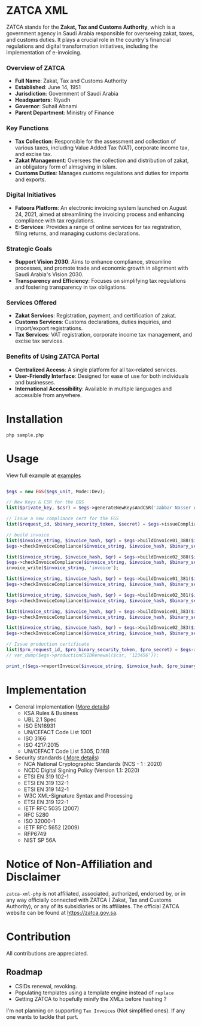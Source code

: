 ZATCA XML
==

ZATCA stands for the **Zakat, Tax and Customs Authority**, which is a government agency in Saudi Arabia responsible for overseeing zakat, taxes, and customs duties. It plays a crucial role in the country's financial regulations and digital transformation initiatives, including the implementation of e-invoicing.

### Overview of ZATCA

- **Full Name**: Zakat, Tax and Customs Authority
- **Established**: June 14, 1951
- **Jurisdiction**: Government of Saudi Arabia
- **Headquarters**: Riyadh
- **Governor**: Suhail Abnami
- **Parent Department**: Ministry of Finance

### Key Functions
- **Tax Collection**: Responsible for the assessment and collection of various taxes, including Value Added Tax (VAT), corporate income tax, and excise tax.
- **Zakat Management**: Oversees the collection and distribution of zakat, an obligatory form of almsgiving in Islam.
- **Customs Duties**: Manages customs regulations and duties for imports and exports.

### Digital Initiatives
- **Fatoora Platform**: An electronic invoicing system launched on August 24, 2021, aimed at streamlining the invoicing process and enhancing compliance with tax regulations.
- **E-Services**: Provides a range of online services for tax registration, filing returns, and managing customs declarations.

### Strategic Goals
- **Support Vision 2030**: Aims to enhance compliance, streamline processes, and promote trade and economic growth in alignment with Saudi Arabia's Vision 2030.
- **Transparency and Efficiency**: Focuses on simplifying tax regulations and fostering transparency in tax obligations.

### Services Offered
- **Zakat Services**: Registration, payment, and certification of zakat.
- **Customs Services**: Customs declarations, duties inquiries, and import/export registrations.
- **Tax Services**: VAT registration, corporate income tax management, and excise tax services.

### Benefits of Using ZATCA Portal
- **Centralized Access**: A single platform for all tax-related services.
- **User-Friendly Interface**: Designed for ease of use for both individuals and businesses.
- **International Accessibility**: Available in multiple languages and accessible from anywhere.

# Installation

```
php sample.php
```

# Usage

View full example at <a href="/sample.php">examples</a>

```php

$egs = new EGS($egs_unit, Mode::Dev);

// New Keys & CSR for the EGS
list($private_key, $csr) = $egs->generateNewKeysAndCSR('Jabbar Nasser Al-Bishi Co. W.L.L');

// Issue a new compliance cert for the EGS
list($request_id, $binary_security_token, $secret) = $egs->issueComplianceCertificate('272826', $csr);

// build invoice
list($invoice_string, $invoice_hash, $qr) = $egs->buildInvoice01_388($invoice, $egs_unit, $binary_security_token, $private_key);
$egs->checkInvoiceCompliance($invoice_string, $invoice_hash, $binary_security_token, $secret) . PHP_EOL;

list($invoice_string, $invoice_hash, $qr) = $egs->buildInvoice02_388($invoice, $egs_unit, $binary_security_token, $private_key);
$egs->checkInvoiceCompliance($invoice_string, $invoice_hash, $binary_security_token, $secret) . PHP_EOL;
invoice_write($invoice_string, 'invoice');

list($invoice_string, $invoice_hash, $qr) = $egs->buildInvoice01_381($invoice, $egs_unit, $binary_security_token, $private_key);
$egs->checkInvoiceCompliance($invoice_string, $invoice_hash, $binary_security_token, $secret) . PHP_EOL;

list($invoice_string, $invoice_hash, $qr) = $egs->buildInvoice02_381($invoice, $egs_unit, $binary_security_token, $private_key);
$egs->checkInvoiceCompliance($invoice_string, $invoice_hash, $binary_security_token, $secret) . PHP_EOL;

list($invoice_string, $invoice_hash, $qr) = $egs->buildInvoice01_383($invoice, $egs_unit, $binary_security_token, $private_key);
$egs->checkInvoiceCompliance($invoice_string, $invoice_hash, $binary_security_token, $secret) . PHP_EOL;

list($invoice_string, $invoice_hash, $qr) = $egs->buildInvoice02_383($invoice, $egs_unit, $binary_security_token, $private_key);
$egs->checkInvoiceCompliance($invoice_string, $invoice_hash, $binary_security_token, $secret) . PHP_EOL;

// Issue production certificate
list($pro_request_id, $pro_binary_security_token, $pro_secret) = $egs->issueProductionCertificate($binary_security_token, $secret, $request_id);
// var_dump($egs->productionCSIDRenewal($csr, '123456'));

print_r($egs->reportInvoice($invoice_string, $invoice_hash, $pro_binary_security_token, $pro_secret));
```

# Implementation

- General implementation (<a href="/docs/20220624_ZATCA_Electronic_Invoice_XML_Implementation_Standard_vF.pdf">More
  details</a>)
  - KSA Rules & Business
  - UBL 2.1 Spec
  - ISO EN16931
  - UN/CEFACT Code List 1001
  - ISO 3166
  - ISO 4217:2015
  - UN/CEFACT Code List 5305, D.16B
- Security standards (<a href="/docs/20220624_ZATCA_Electronic_Invoice_Security_Features_Implementation_Standards.pdf">
  More details</a>)
  - NCA National Cryptographic Standards (NCS - 1 : 2020)
  - NCDC Digital Signing Policy (Version 1.1: 2020)
  - ETSI EN 319 102-1
  - ETSI EN 319 132-1
  - ETSI EN 319 142-1
  - W3C XML-Signature Syntax and Processing
  - ETSI EN 319 122-1
  - IETF RFC 5035 (2007)
  - RFC 5280
  - ISO 32000-1
  - IETF RFC 5652 (2009)
  - RFP6749
  - NIST SP 56A

# Notice of Non-Affiliation and Disclaimer

`zatca-xml-php` is not affiliated, associated, authorized, endorsed by, or in any way officially connected with ZATCA (
Zakat, Tax and Customs Authority), or any of its subsidiaries or its affiliates. The official ZATCA website can be found
at https://zatca.gov.sa.

# Contribution

All contributions are appreciated.

## Roadmap

- CSIDs renewal, revoking.
- Populating templates using a template engine instead of `replace`
- Getting ZATCA to hopefully minify the XMLs before hashing ?

I'm not planning on supporting `Tax Invoices` (Not simplified ones). If any one wants to tackle that part.

